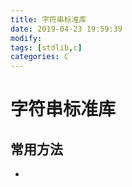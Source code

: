 ```yaml
---
title: 字符串标准库
date: 2019-04-23 19:59:39	
modify:
tags: [stdlib,c]
categories: C
---
```


# 字符串标准库

## 常用方法
- 
